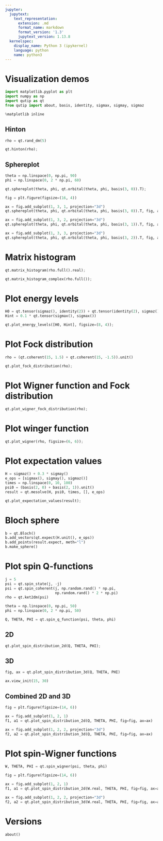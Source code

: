 ```yaml
---
jupyter:
  jupytext:
    text_representation:
      extension: .md
      format_name: markdown
      format_version: '1.3'
      jupytext_version: 1.13.8
  kernelspec:
    display_name: Python 3 (ipykernel)
    language: python
    name: python3
---
```


# Visualization demos

```python
import matplotlib.pyplot as plt
import numpy as np
import qutip as qt
from qutip import about, basis, identity, sigmax, sigmay, sigmaz

%matplotlib inline
```

## Hinton

```python
rho = qt.rand_dm(5)
```

```python
qt.hinton(rho);
```

## Sphereplot

```python
theta = np.linspace(0, np.pi, 90)
phi = np.linspace(0, 2 * np.pi, 60)
```

```python
qt.sphereplot(theta, phi, qt.orbital(theta, phi, basis(3, 0)).T);
```

```python
fig = plt.figure(figsize=(16, 4))

ax = fig.add_subplot(1, 3, 1, projection="3d")
qt.sphereplot(theta, phi, qt.orbital(theta, phi, basis(3, 0)).T, fig, ax)

ax = fig.add_subplot(1, 3, 2, projection="3d")
qt.sphereplot(theta, phi, qt.orbital(theta, phi, basis(3, 1)).T, fig, ax)

ax = fig.add_subplot(1, 3, 3, projection="3d")
qt.sphereplot(theta, phi, qt.orbital(theta, phi, basis(3, 2)).T, fig, ax);
```

# Matrix histogram

```python
qt.matrix_histogram(rho.full().real);
```

```python
qt.matrix_histogram_complex(rho.full());
```

# Plot energy levels

```python
H0 = qt.tensor(sigmaz(), identity(2)) + qt.tensor(identity(2), sigmaz())
Hint = 0.1 * qt.tensor(sigmax(), sigmax())

qt.plot_energy_levels([H0, Hint], figsize=(8, 4));
```

# Plot Fock distribution

```python
rho = (qt.coherent(15, 1.5) + qt.coherent(15, -1.5)).unit()
```

```python
qt.plot_fock_distribution(rho);
```

# Plot Wigner function and Fock distribution

```python
qt.plot_wigner_fock_distribution(rho);
```

# Plot winger function

```python
qt.plot_wigner(rho, figsize=(6, 6));
```

# Plot expectation values

```python
H = sigmaz() + 0.3 * sigmay()
e_ops = [sigmax(), sigmay(), sigmaz()]
times = np.linspace(0, 10, 100)
psi0 = (basis(2, 0) + basis(2, 1)).unit()
result = qt.mesolve(H, psi0, times, [], e_ops)
```

```python
qt.plot_expectation_values(result);
```

# Bloch sphere

```python
b = qt.Bloch()
b.add_vectors(qt.expect(H.unit(), e_ops))
b.add_points(result.expect, meth="l")
b.make_sphere()
```

# Plot spin Q-functions

```python
j = 5
psi = qt.spin_state(j, -j)
psi = qt.spin_coherent(j, np.random.rand() * np.pi,
                       np.random.rand() * 2 * np.pi)
rho = qt.ket2dm(psi)
```

```python
theta = np.linspace(0, np.pi, 50)
phi = np.linspace(0, 2 * np.pi, 50)
```

```python
Q, THETA, PHI = qt.spin_q_function(psi, theta, phi)
```

## 2D

```python
qt.plot_spin_distribution_2d(Q, THETA, PHI);
```

## 3D

```python
fig, ax = qt.plot_spin_distribution_3d(Q, THETA, PHI)

ax.view_init(15, 30)
```

## Combined 2D and 3D

```python
fig = plt.figure(figsize=(14, 6))

ax = fig.add_subplot(1, 2, 1)
f1, a1 = qt.plot_spin_distribution_2d(Q, THETA, PHI, fig=fig, ax=ax)

ax = fig.add_subplot(1, 2, 2, projection="3d")
f2, a2 = qt.plot_spin_distribution_3d(Q, THETA, PHI, fig=fig, ax=ax)
```

# Plot spin-Wigner functions

```python
W, THETA, PHI = qt.spin_wigner(psi, theta, phi)
```

```python
fig = plt.figure(figsize=(14, 6))

ax = fig.add_subplot(1, 2, 1)
f1, a1 = qt.plot_spin_distribution_2d(W.real, THETA, PHI, fig=fig, ax=ax)

ax = fig.add_subplot(1, 2, 2, projection="3d")
f2, a2 = qt.plot_spin_distribution_3d(W.real, THETA, PHI, fig=fig, ax=ax)
```

# Versions

```python
about()
```
